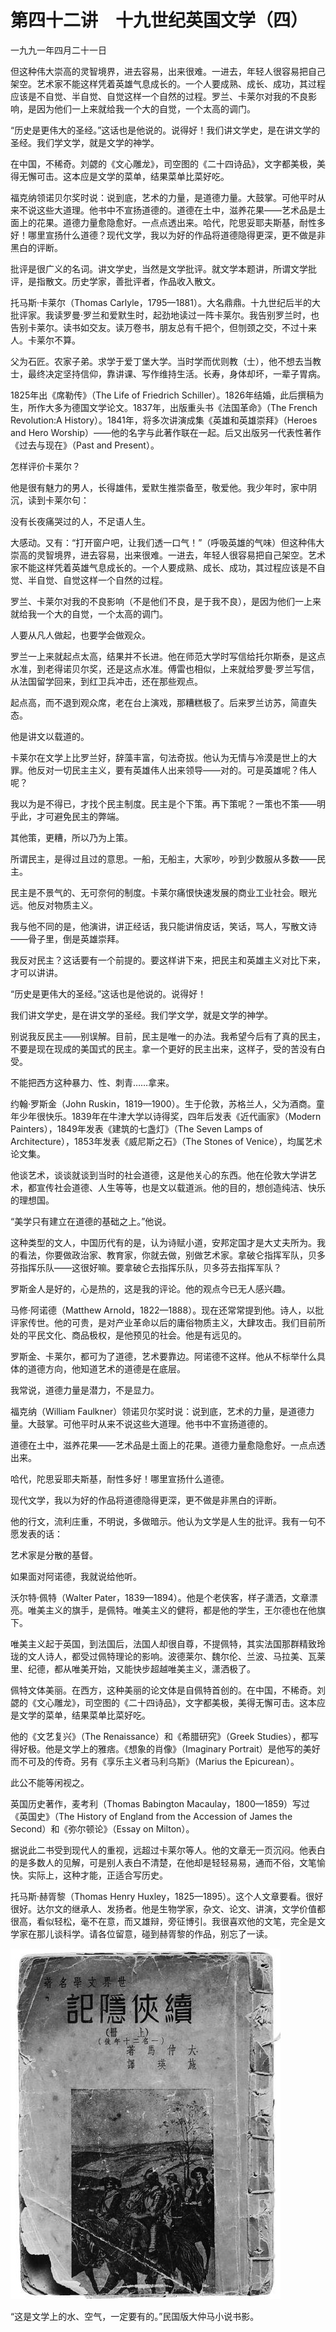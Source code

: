    

# 第四十二讲　十九世纪英国文学（四）

一九九一年四月二十一日

但这种伟大崇高的灵智境界，进去容易，出来很难。一进去，年轻人很容易把自己架空。艺术家不能这样凭着英雄气息成长的。一个人要成熟、成长、成功，其过程应该是不自觉、半自觉、自觉这样一个自然的过程。罗兰、卡莱尔对我的不良影响，是因为他们一上来就给我一个大的自觉，一个太高的调门。

“历史是更伟大的圣经。”这话也是他说的。说得好！我们讲文学史，是在讲文学的圣经。我们学文学，就是文学的神学。

在中国，不稀奇。刘勰的《文心雕龙》，司空图的《二十四诗品》，文字都美极，美得无懈可击。这本应是文学的菜单，结果菜单比菜好吃。

福克纳领诺贝尔奖时说：说到底，艺术的力量，是道德力量。大鼓掌。可他平时从来不说这些大道理。他书中不宣扬道德的。道德在土中，滋养花果——艺术品是土面上的花果。道德力量愈隐愈好。一点点透出来。哈代，陀思妥耶夫斯基，耐性多好！哪里宣扬什么道德？现代文学，我以为好的作品将道德隐得更深，更不做是非黑白的评断。

批评是很广义的名词。讲文学史，当然是文学批评。就文学本题讲，所谓文学批评，是指散文。历史学家，善批评者，作品收入散文。

  

托马斯·卡莱尔（Thomas Carlyle，1795—1881）。大名鼎鼎。十九世纪后半的大批评家。我读罗曼·罗兰和爱默生时，起劲地读过一阵卡莱尔。我告别罗兰时，也告别卡莱尔。读书如交友。读万卷书，朋友总有千把个，但刎颈之交，不过十来人。卡莱尔不算。

父为石匠。农家子弟。求学于爱丁堡大学。当时学而优则教（士），他不想去当教士，最终决定坚持信仰，靠讲课、写作维持生活。长寿，身体却坏，一辈子胃病。

1825年出《席勒传》（The Life of Friedrich Schiller）。1826年结婚，此后撰稿为生，所作大多为德国文学论文。1837年，出版重头书《法国革命》（The French Revolution:A History）。1841年，将多次讲演成集《英雄和英雄崇拜》（Heroes and Hero Worship）——他的名字与此著作联在一起。后又出版另一代表性著作《过去与现在》（Past and Present）。

怎样评价卡莱尔？

他是很有魅力的男人，长得雄伟，爱默生推崇备至，敬爱他。我少年时，家中阴沉，读到卡莱尔句：

没有长夜痛哭过的人，不足语人生。

大感动。又有：“打开窗户吧，让我们透一口气！”（呼吸英雄的气味）但这种伟大崇高的灵智境界，进去容易，出来很难。一进去，年轻人很容易把自己架空。艺术家不能这样凭着英雄气息成长的。一个人要成熟、成长、成功，其过程应该是不自觉、半自觉、自觉这样一个自然的过程。

罗兰、卡莱尔对我的不良影响（不是他们不良，是于我不良），是因为他们一上来就给我一个大的自觉，一个太高的调门。

人要从凡人做起，也要学会做观众。

罗兰一上来就起点太高，结果并不长进。他在师范大学时写信给托尔斯泰，是这点水准，到老得诺贝尔奖，还是这点水准。傅雷也相似，上来就给罗曼·罗兰写信，从法国留学回来，到红卫兵冲击，还在那些观点。

起点高，而不退到观众席，老在台上演戏，那糟糕极了。后来罗兰访苏，简直失态。

他是讲文以载道的。

卡莱尔在文学上比罗兰好，辞藻丰富，句法奇拔。他认为无情与冷漠是世上的大罪。他反对一切民主主义，要有英雄伟人出来领导——对的。可是英雄呢？伟人呢？

我以为是不得已，才找个民主制度。民主是个下策。再下策呢？一策也不策——明乎此，才可避免民主的弊端。

其他策，更糟，所以乃为上策。

所谓民主，是得过且过的意思。一船，无船主，大家吵，吵到少数服从多数——民主。

民主是不景气的、无可奈何的制度。卡莱尔痛恨快速发展的商业工业社会。眼光远。他反对物质主义。

我与他不同的是，他演讲，讲正经话，我只能讲俏皮话，笑话，骂人，写散文诗——骨子里，倒是英雄崇拜。

我反对民主？这话要有一个前提的。要这样讲下来，把民主和英雄主义对比下来，才可以讲讲。

“历史是更伟大的圣经。”这话也是他说的。说得好！

我们讲文学史，是在讲文学的圣经。我们学文学，就是文学的神学。

别说我反民主——别误解。目前，民主是唯一的办法。我希望今后有了真的民主，不要是现在现成的美国式的民主。拿一个更好的民主出来，这样子，受的苦没有白受。

不能把西方这种暴力、性、刺青……拿来。

  

约翰·罗斯金（John Ruskin，1819—1900）。生于伦敦，苏格兰人，父为酒商。童年少年很快乐。1839年在牛津大学以诗得奖，四年后发表《近代画家》（Modern Painters），1849年发表《建筑的七盏灯》（The Seven Lamps of Architecture），1853年发表《威尼斯之石》（The Stones of Venice），均属艺术论文集。

他谈艺术，谈谈就谈到当时的社会道德，这是他关心的东西。他在伦敦大学讲艺术，都宣传社会道德、人生等等，也是文以载道派。他的目的，想创造纯洁、快乐的理想国。

“美学只有建立在道德的基础之上。”他说。

这种类型的文人，中国历代有的是，认为诗赋小道，安邦定国才是大丈夫所为。我的看法，你要做政治家、教育家，你就去做，别做艺术家。拿破仑指挥军队，贝多芬指挥乐队——这很好嘛。要拿破仑去指挥乐队，贝多芬去指挥军队？

罗斯金人是好的，心是热的，这是我的评论。他的观点今已无人感兴趣。

  

马修·阿诺德（Matthew Arnold，1822—1888）。现在还常常提到他。诗人，以批评家传世。他的可贵，是对产业革命以后的庸俗物质主义，大肆攻击。我们目前所处的平民文化、商品极权，是他预见的社会。他是有远见的。

罗斯金、卡莱尔，都可为了道德，艺术要靠边。阿诺德不这样。他从不标举什么具体的道德方向，他知道艺术的道德是在底层。

我常说，道德力量是潜力，不是显力。

福克纳（William Faulkner）领诺贝尔奖时说：说到底，艺术的力量，是道德力量。大鼓掌。可他平时从来不说这些大道理。他书中不宣扬道德的。

道德在土中，滋养花果——艺术品是土面上的花果。道德力量愈隐愈好。一点点透出来。

哈代，陀思妥耶夫斯基，耐性多好！哪里宣扬什么道德。

现代文学，我以为好的作品将道德隐得更深，更不做是非黑白的评断。

他的行文，流利庄重，不明说，多做暗示。他认为文学是人生的批评。我有一句不愿发表的话：

艺术家是分散的基督。

如果面对阿诺德，我就说给他听。

  

沃尔特·佩特（Walter Pater，1839—1894）。他是个老侠客，样子潇洒，文章漂亮。唯美主义的旗手，是佩特。唯美主义的健将，都是他的学生，王尔德也在他旗下。

唯美主义起于英国，到法国后，法国人却很自尊，不提佩特，其实法国那群精致玲珑的文人诗人，都受过佩特理论的影响。波德莱尔、魏尔伦、兰波、马拉美、瓦莱里、纪德，都从唯美开始，又能快步超越唯美主义，潇洒极了。

佩特文体美丽。在西方，这种美丽的论文体是自佩特首创的。在中国，不稀奇。刘勰的《文心雕龙》，司空图的《二十四诗品》，文字都美极，美得无懈可击。这本应是文学的菜单，结果菜单比菜好吃。

他的《文艺复兴》（The Renaissance）和《希腊研究》（Greek Studies），都写得好极。他是文学上的雅痞。《想象的肖像》（Imaginary Portrait）是他写的美好而不可及的传奇。另有《享乐主义者马利乌斯》（Marius the Epicurean）。

此公不能等闲视之。

  

英国历史著作，麦考利（Thomas Babington Macaulay，1800—1859）写过《英国史》（The History of England from the Accession of James the Second）和《弥尔顿论》（Essay on Milton）。

据说此二书受到现代人的重视，远超过卡莱尔等人。他的文章无一页沉闷。他表白的是多数人的见解，可是别人表白不清楚，在他却是轻轻易易，通而不俗，文笔愉快。实际上，这种才能，正适合写历史。

托马斯·赫胥黎（Thomas Henry Huxley，1825—1895）。这个人文章要看。很好很好。达尔文的继承人、发扬者。他是生物学家，杂文、论文、讲演，文学价值都很高，看似轻松，毫不在意，而又雄辩，旁征博引。我很喜欢他的文笔，完全是文学家在那儿谈科学。请各位留意，碰到赫胥黎的作品，别忘了一读。

   

![](/木心全集（典藏套装十六册）/images/00166.jpeg)

“这是文学上的水、空气，一定要有的。”民国版大仲马小说书影。